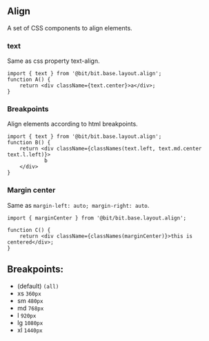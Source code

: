 ## Align

A set of CSS components to align elements.

### text

Same as css property text-align.

```tsx
import { text } from '@bit/bit.base.layout.align';
function A() {
	return <div className={text.center}>a</div>;
}
```

### Breakpoints

Align elements according to html breakpoints.

```tsx
import { text } from '@bit/bit.base.layout.align';
function B() {
	return <div className={classNames(text.left, text.md.center text.l.left)}>
			b
	</div>
}
```

### Margin center

Same as `margin-left: auto; margin-right: auto`.

```tsx
import { marginCenter } from '@bit/bit.base.layout.align';

function C() {
	return <div className={classNames(marginCenter)}>this is centered</div>;
}
```

## Breakpoints:
-   (default)	`(all)`
-   xs	`360px`
-   sm	`480px`
-   md	`768px`
-   l	`920px`
-   lg	`1080px`
-   xl	`1440px`
